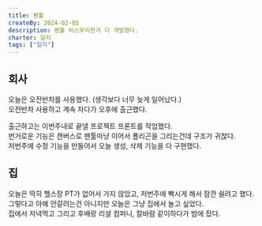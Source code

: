 ```yaml
---
title: 펜툴
createBy: 2024-02-05
description: 펜툴 비스무리한거 다 개발했다.
charter: 일지
tags: ["일지"]
---
```


## 회사

오늘은 오전반차를 사용했다. (생각보다 너무 늦게 일어났다.)  
오전반차 사용하고 계속 자다가 오후에 출근했다.

출근하고는 이번주내로 끝낼 프로젝트 프론트를 작업했다.  
번거로운 기능은 캔버스로 펜툴마냥 이어서 폴리곤을 그리는건데 구조가 귀찮다.  
저번주에 수정 기능을 만들어서 오늘 생성, 삭제 기능을 다 구현했다.

## 집

오늘은 딱히 헬스장 PT가 없어서 가지 않았고, 저번주에 빡시게 해서 잠깐 쉴려고 했다.  
그렇다고 아예 안갈려는건 아니지만 오늘은 그냥 집에서 놀고 싶었다.  
집에서 저녁먹고 그리고 후배랑 리셜 컴퍼니, 칼바람 같이하다가 밤에 잤다.
